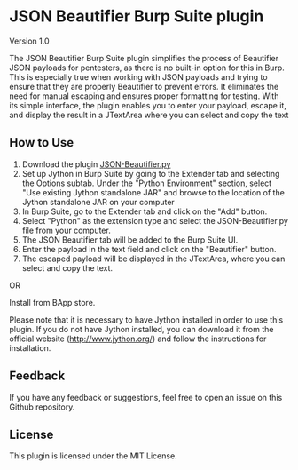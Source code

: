 # JSON Beautifier Burp Suite plugin
Version 1.0

The JSON Beautifier Burp Suite plugin simplifies the process of Beautifier JSON payloads for pentesters, as there is no built-in option for this in Burp. This is especially true when working with JSON payloads and trying to ensure that they are properly Beautifier to prevent errors. It eliminates the need for manual escaping and ensures proper formatting for testing. With its simple interface, the plugin enables you to enter your payload, escape it, and display the result in a JTextArea where you can select and copy the text

## How to Use
1. Download the plugin [JSON-Beautifier.py](https://raw.githubusercontent.com/akashc99/JSON-Beautifier-Burp-Suite-Python-plugin/main/JSON-Beautifier.py)
2. Set up Jython in Burp Suite by going to the Extender tab and selecting the Options subtab. Under the "Python Environment" section, select "Use existing Jython standalone JAR" and browse to the location of the Jython standalone JAR on your computer
3. In Burp Suite, go to the Extender tab and click on the "Add" button.
4. Select "Python" as the extension type and select the JSON-Beautifier.py file from your computer.
5. The JSON Beautifier tab will be added to the Burp Suite UI.
6. Enter the payload in the text field and click on the "Beautifier" button.
7. The escaped payload will be displayed in the JTextArea, where you can select and copy the text.

OR

Install from BApp store.

Please note that it is necessary to have Jython installed in order to use this plugin. If you do not have Jython installed, you can download it from the official website (http://www.jython.org/) and follow the instructions for installation.

## Feedback
If you have any feedback or suggestions, feel free to open an issue on this Github repository.

## License
This plugin is licensed under the MIT License.
